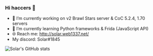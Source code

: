 ### Hi haccers 👋

- 🔭 I’m currently working on v2 Brawl Stars server & CoC 5.2.4, 1.70 servers
- 🌱 I’m currently learning Python frameworks & Frida (JavaScript API)
- 🌐 Reach me: http://solar.web1337.net/
- My discord: Solar#1845

![Solar's GitHub stats](https://github-readme-stats.vercel.app/api?username=Solaree&theme=rose_pine&show_icons=true)
